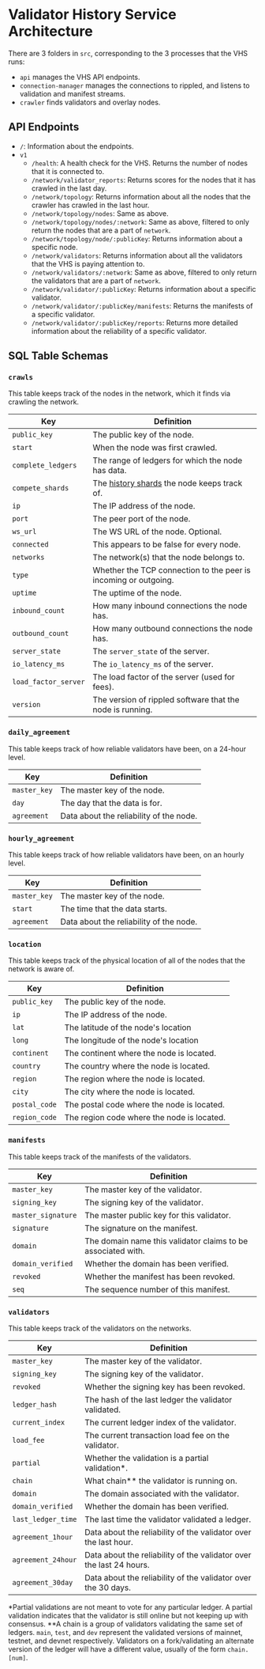 # Validator History Service Architecture

<!-- TODO: this page should probably be fleshed out into a documentation website of some sort -->

There are 3 folders in `src`, corresponding to the 3 processes that the VHS runs:
* `api` manages the VHS API endpoints.
* `connection-manager` manages the connections to rippled, and listens to validation and manifest streams.
* `crawler` finds validators and overlay nodes.


## API Endpoints

* `/`: Information about the endpoints.
* `v1`
  * `/health`: A health check for the VHS. Returns the number of nodes that it is connected to.
  * `/network/validator_reports`: Returns scores for the nodes that it has crawled in the last day.
  * `/network/topology`: Returns information about all the nodes that the crawler has crawled in the last hour.
  * `/network/topology/nodes`: Same as above.
  * `/network/topology/nodes/:network`: Same as above, filtered to only return the nodes that are a part of `network`.
  * `/network/topology/node/:publicKey`: Returns information about a specific node.
  * `/network/validators`: Returns information about all the validators that the VHS is paying attention to.
  * `/network/validators/:network`: Same as above, filtered to only return the validators that are a part of `network`.
  * `/network/validator/:publicKey`: Returns information about a specific validator.
  * `/network/validator/:publicKey/manifests`: Returns the manifests of a specific validator.
  * `/network/validator/:publicKey/reports`: Returns more detailed information about the reliability of a specific validator.


## SQL Table Schemas

### `crawls`

This table keeps track of the nodes in the network, which it finds via crawling the network.

| Key                  | Definition                                                                          |
|----------------------|-------------------------------------------------------------------------------------|
| `public_key`         |The public key of the node.                                                          |
| `start`              |When the node was first crawled.                                                     |
| `complete_ledgers`   |The range of ledgers for which the node has data.                                    |
| `compete_shards`     |The [history shards](https://xrpl.org/history-sharding.html) the node keeps track of.|
| `ip`                 |The IP address of the node.                                                          |
| `port`               |The peer port of the node.                                                           |
| `ws_url`             |The WS URL of the node. Optional.                                                    |
| `connected`          |This appears to be false for every node.                                             |
| `networks`           |The network(s) that the node belongs to.                                             |
| `type`               |Whether the TCP connection to the peer is incoming or outgoing.                      |
| `uptime`             |The uptime of the node.                                                              |
| `inbound_count`      |How many inbound connections the node has.                                           |
| `outbound_count`     |How many outbound connections the node has.                                          |
| `server_state`       |The `server_state` of the server.                                                    |
| `io_latency_ms`      |The `io_latency_ms` of the server.                                                   |
| `load_factor_server` |The load factor of the server (used for fees).                                       |
| `version`            |The version of rippled software that the node is running.                            |


### `daily_agreement`

This table keeps track of how reliable validators have been, on a 24-hour level.

| Key                  | Definition                            |
|----------------------|---------------------------------------|
| `master_key`         |The master key of the node.            |
| `day`                |The day that the data is for.          |
| `agreement`          |Data about the reliability of the node.|


### `hourly_agreement`

This table keeps track of how reliable validators have been, on an hourly level.

| Key                  | Definition                            |
|----------------------|---------------------------------------|
| `master_key`         |The master key of the node.            |
| `start`              |The time that the data starts.         |
| `agreement`          |Data about the reliability of the node.|


<!--
### `ledgers`

This table does not appear to be used at all.

| Key                  | Definition                                              |
|----------------------|---------------------------------------------------------|
| `ledger_hash`        |The hash of the ledger.                                  |
| `ledger_index`       |The index of the ledger.                                 |
| `full`               |                                                         |
| `main`               |                                                         |
| `altnet`             |                                                         |
| `partial`            |                                                         |
| `missing`            |                                                         |
| `avg_load_fee`       |                                                         |
| `avg_sign_time`      |                                                         |
| `updated`            |                                                         |
-->

### `location`

This table keeps track of the physical location of all of the nodes that the network is aware of.

| Key                  | Definition                                              |
|----------------------|---------------------------------------------------------|
| `public_key`         |The public key of the node.                              |
| `ip`                 |The IP address of the node.                              |
| `lat`                |The latitude of the node's location                      |
| `long`               |The longitude of the node's location                     |
| `continent`          |The continent where the node is located.                 |
| `country`            |The country where the node is located.                   |
| `region`             |The region where the node is located.                    |
| `city`               |The city where the node is located.                      |
| `postal_code`        |The postal code where the node is located.               |
| `region_code`        |The region code where the node is located.               |


### `manifests`

This table keeps track of the manifests of the validators.

| Key                  | Definition                                                 |
|----------------------|------------------------------------------------------------|
| `master_key`         |The master key of the validator.                            |
| `signing_key`        |The signing key of the validator.                           |
| `master_signature`   |The master public key for this validator.                   |
| `signature`          |The signature on the manifest.                              |
| `domain`             |The domain name this validator claims to be associated with.|
| `domain_verified`    |Whether the domain has been verified.                       |
| `revoked`            |Whether the manifest has been revoked.                      |
| `seq`                |The sequence number of this manifest.                       |


### `validators`

This table keeps track of the validators on the networks.

| Key                  | Definition                                                        |
|----------------------|-------------------------------------------------------------------|
| `master_key`         |The master key of the validator.                                   |
| `signing_key`        |The signing key of the validator.                                  |
| `revoked`            |Whether the signing key has been revoked.                          |
| `ledger_hash`        |The hash of the last ledger the validator validated.               |
| `current_index`      |The current ledger index of the validator.                         |
| `load_fee`           |The current transaction load fee on the validator.                 |
| `partial`            |Whether the validation is a partial validation*.                   |
| `chain`              |What chain** the validator is running on.                          |
| `domain`             |The domain associated with the validator.                          |
| `domain_verified`    |Whether the domain has been verified.                              |
| `last_ledger_time`   |The last time the validator validated a ledger.                    |
| `agreement_1hour`    |Data about the reliability of the validator over the last hour.    |
| `agreement_24hour`   |Data about the reliability of the validator over the last 24 hours.|
| `agreement_30day`    |Data about the reliability of the validator over the 30 days.      |

*Partial validations are not meant to vote for any particular ledger. A partial validation indicates that the validator is still online but not keeping up with consensus.
**A chain is a group of validators validating the same set of ledgers. `main`, `test`, and `dev` represent the validated versions of mainnet, testnet, and devnet respectively. Validators on a fork/validating an alternate version of the ledger will have a different value, usually of the form `chain.[num]`.
